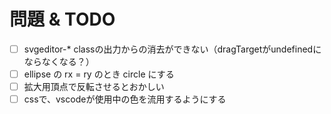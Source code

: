 # 問題 & TODO
- [ ] svgeditor-* classの出力からの消去ができない（dragTargetがundefinedにならなくなる？）
- [ ] ellipse の rx = ry のとき circle にする
- [ ] 拡大用頂点で反転させるとおかしい
- [ ] cssで、vscodeが使用中の色を流用するようにする